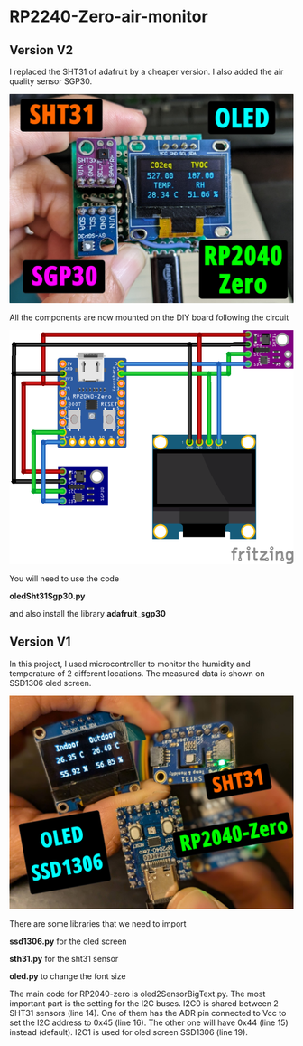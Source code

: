 # RP2240-Zero-air-monitor

## Version V2
I replaced the SHT31 of adafruit by a cheaper version. I also added the air quality sensor SGP30. 

![Model](https://github.com/hongloan/RP2240-Zero-air-monitor/blob/main/thumbnail.png)

All the components are now mounted on the DIY board following the circuit

![Model](https://github.com/hongloan/RP2240-Zero-air-monitor/blob/main/RP2040ZeroOledSGP30_bb.png)

You will need to use the code

  **oledSht31Sgp30.py**
  
and also install the library **adafruit_sgp30**

## Version V1
In this project, I used microcontroller to monitor the humidity and temperature of 2 different locations. The measured data is shown on SSD1306 oled screen.

![Model](https://github.com/hongloan/RP2240-Zero-air-monitor/blob/main/image1-7.png)

There are some libraries that we need to import
  
  **ssd1306.py** for the oled screen
  
  **sth31.py** for the sht31 sensor
  
  **oled.py** to change the font size

The main code for RP2040-zero is oled2SensorBigText.py. The most important part is the setting for the I2C buses. I2C0 is shared between 2 SHT31 sensors (line 14). One of them has the ADR pin connected to Vcc to set the I2C address to 0x45 (line 16). The other one will have 0x44 (line 15) instead (default). I2C1 is used for oled screen SSD1306 (line 19).

